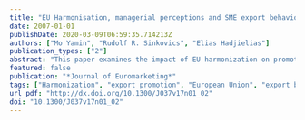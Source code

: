 ```yaml
---
title: "EU Harmonisation, managerial perceptions and SME export behaviour"
date: 2007-01-01
publishDate: 2020-03-09T06:59:35.714213Z
authors: ["Mo Yamin", "Rudolf R. Sinkovics", "Elias Hadjielias"]
publication_types: ["2"]
abstract: "This paper examines the impact of EU harmonization on promoting exports by SMEs. The paper develops hypotheses on the positive impact of EU harmonization in enhancing stimuli and reducing barriers to exporting beyond the immediate or direct effect of harmonization. The empirical focus of the paper is on the food & beverage sector in Cyprus, employing paired-sample t-test comparing SME perceptions 'before' and 'after' in relation to harmonization. The study shows that compliance contributes towards an overall increase in management perceptions of export stimuli, and an overall reduction in management perceptions of export barriers."
featured: false
publication: "*Journal of Euromarketing*"
tags: ["Harmonization", "export promotion", "European Union", "export barriers"]
url_pdf: "http://dx.doi.org/10.1300/J037v17n01_02"
doi: "10.1300/J037v17n01_02"
---
```


